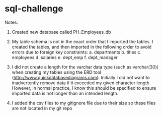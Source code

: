# sql-challenge

Notes:

1. Created new database called PH_Employees_db

2. My table schema is not in the exact order that I imported the tables. I created the tables, and then imported in the following order to avoid errors due to foreign key constraints:
    a. departments
    b. titles
    c. employees
    d. salaries
    e. dept_emp
    f. dept_manager
    
3. I did not create a length for the varchar data type (such as varchar(30)) when creating my tables using the ERD tool (http://www.quickdatabasediagrams.com). Initially I did not want to inadvertently remove data if it exceeded my given character length. However, in normal practice, I know this should be specified to ensure imported data is not longer than an intended length.
    
4. I added the csv files to my gitignore file due to their size so these files are not located in my git repo